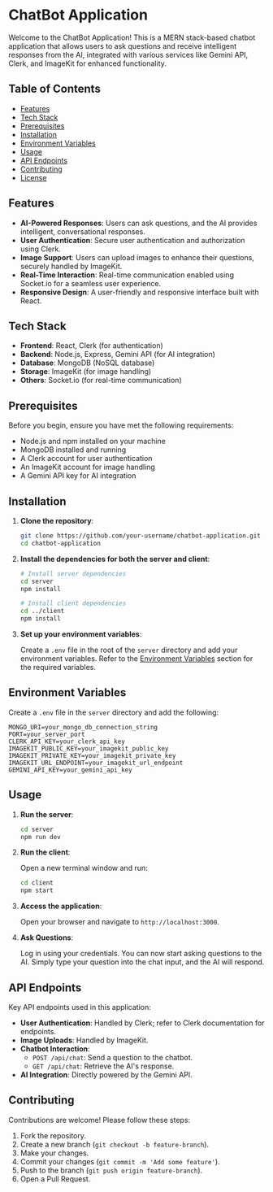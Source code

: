 
# ChatBot Application

Welcome to the ChatBot Application! This is a MERN stack-based chatbot application that allows users to ask questions and receive intelligent responses from the AI, integrated with various services like Gemini API, Clerk, and ImageKit for enhanced functionality.

## Table of Contents

- [Features](#features)
- [Tech Stack](#tech-stack)
- [Prerequisites](#prerequisites)
- [Installation](#installation)
- [Environment Variables](#environment-variables)
- [Usage](#usage)
- [API Endpoints](#api-endpoints)
- [Contributing](#contributing)
- [License](#license)

## Features

- **AI-Powered Responses**: Users can ask questions, and the AI provides intelligent, conversational responses.
- **User Authentication**: Secure user authentication and authorization using Clerk.
- **Image Support**: Users can upload images to enhance their questions, securely handled by ImageKit.
- **Real-Time Interaction**: Real-time communication enabled using Socket.io for a seamless user experience.
- **Responsive Design**: A user-friendly and responsive interface built with React.

## Tech Stack

- **Frontend**: React, Clerk (for authentication)
- **Backend**: Node.js, Express, Gemini API (for AI integration)
- **Database**: MongoDB (NoSQL database)
- **Storage**: ImageKit (for image handling)
- **Others**: Socket.io (for real-time communication)

## Prerequisites

Before you begin, ensure you have met the following requirements:

- Node.js and npm installed on your machine
- MongoDB installed and running
- A Clerk account for user authentication
- An ImageKit account for image handling
- A Gemini API key for AI integration

## Installation

1. **Clone the repository**:

   ```bash
   git clone https://github.com/your-username/chatbot-application.git
   cd chatbot-application
   ```

2. **Install the dependencies for both the server and client**:

   ```bash
   # Install server dependencies
   cd server
   npm install

   # Install client dependencies
   cd ../client
   npm install
   ```

3. **Set up your environment variables**:

   Create a `.env` file in the root of the `server` directory and add your environment variables. Refer to the [Environment Variables](#environment-variables) section for the required variables.

## Environment Variables

Create a `.env` file in the `server` directory and add the following:

```plaintext
MONGO_URI=your_mongo_db_connection_string
PORT=your_server_port
CLERK_API_KEY=your_clerk_api_key
IMAGEKIT_PUBLIC_KEY=your_imagekit_public_key
IMAGEKIT_PRIVATE_KEY=your_imagekit_private_key
IMAGEKIT_URL_ENDPOINT=your_imagekit_url_endpoint
GEMINI_API_KEY=your_gemini_api_key
```

## Usage

1. **Run the server**:

   ```bash
   cd server
   npm run dev
   ```

2. **Run the client**:

   Open a new terminal window and run:

   ```bash
   cd client
   npm start
   ```

3. **Access the application**:

   Open your browser and navigate to `http://localhost:3000`.

4. **Ask Questions**:

   Log in using your credentials. You can now start asking questions to the AI. Simply type your question into the chat input, and the AI will respond.

## API Endpoints

Key API endpoints used in this application:

- **User Authentication**: Handled by Clerk; refer to Clerk documentation for endpoints.
- **Image Uploads**: Handled by ImageKit.
- **Chatbot Interaction**:
  - `POST /api/chat`: Send a question to the chatbot.
  - `GET /api/chat`: Retrieve the AI's response.
- **AI Integration**: Directly powered by the Gemini API.

## Contributing

Contributions are welcome! Please follow these steps:

1. Fork the repository.
2. Create a new branch (`git checkout -b feature-branch`).
3. Make your changes.
4. Commit your changes (`git commit -m 'Add some feature'`).
5. Push to the branch (`git push origin feature-branch`).
6. Open a Pull Request.
